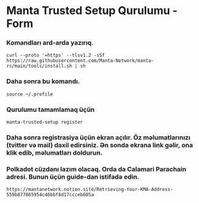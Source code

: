 # Manta Trusted Setup Qurulumu - Form 
### Komandları ard-arda yazırıq. 
```
curl --proto '=https' --tlsv1.2 -sSf https://raw.githubusercontent.com/Manta-Network/manta-rs/main/tools/install.sh | sh
```
### Daha sonra bu komandı.
```
source ~/.profile
```
### Qurulumu tamamlamaq üçün 
```
manta-trusted-setup register
```

### Daha sonra registrasiya üçün ekran açılır. Öz məlumatlarınızı (tvitter və mail)  daxil edirsiniz. Ən sonda ekrana link gəlir, ona klik edib, məlumatları doldurun. 

### Polkadot cüzdanı lazım olacaq. Orda da Calamari Parachain adresi. Bunun üçün guide-dan istifadə edin. 
```
https://mantanetwork.notion.site/Retrieving-Your-KMA-Address-559b877865954c46bbf8d17ccceb605a 
```
